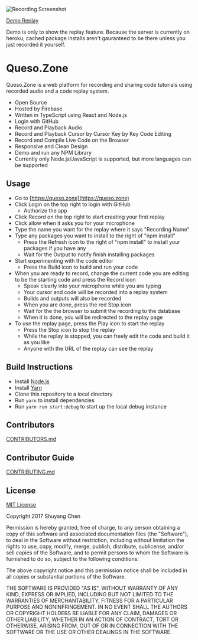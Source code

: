 ![Recording Screenshot](https://cloud.githubusercontent.com/assets/4686104/23341465/c4991f9a-fc0d-11e6-84c3-19ed09434108.png)

[Demo Replay](https://queso.zone/r/-KdvoPrg8toIicmqF2q2)

Demo is only to show the replay feature. Because the server is currently on heroku, cached package installs aren't gauranteed to be there unless you just recorded it yourself.

# Queso.Zone
Queso.Zone is a web platform for recording and sharing code tutorials using recorded audio and a code replay system.
* Open Source
* Hosted by Firebase
* Written in TypeScript using React and Node.js
* Login with GitHub
* Record and Playback Audio
* Record and Playback Cursor by Cursor Key by Key Code Editing
* Record and Compile Live Code on the Browser
* Responsive and Clean Design
* Demo and run any NPM Library
* Currently only Node.js/JavaScript is supported, but more languages can be supported

## Usage
* Go to [https://queso.zone](https://queso.zone)
* Click Login on the top right to login with GitHub
	* Authorize the app
* Click Record on the top right to start creating your first replay
* Click allow when it asks you for your microphone
* Type the name you want for the replay where it says "Recording Name"
* Type any packages you want to install to the right of "npm install"
	* Press the Refresh icon to the right of "npm install" to install your packages if you have any
	* Wait for the Output to notify finish installing packages
* Start experimenting with the code editor
	* Press the Build icon to build and run your code
* When you are ready to record, change the current code you are editing to be the starting code and press the Record icon
	* Speak clearly into your microphone while you are typing
	* Your cursor and code will be recorded into a replay system
	* Builds and outputs will also be recorded
	* When you are done, press the red Stop icon
	* Wait for the the browser to submit the recording to the database
	* When it is done, you will be redirected to the replay page
* To use the replay page, press the Play icon to start the replay
	* Press the Stop icon to stop the replay
	* While the replay is stopped, you can freely edit the code and build it as you like
	* Anyone with the URL of the replay can see the replay

## Build Instructions
* Install [Node.js](https://nodejs.org)
* Install [Yarn](https://yarnpkg.com/en/docs/install)
* Clone this repository to a local directory
* Run `yarn` to install dependencies
* Run `yarn run start:debug` to start up the local debug instance

## Contributors
[CONTRIBUTORS.md](CONTRIBUTORS.md)

## Contributor Guide
[CONTRIBUTING.md](CONTRIBUTING.md)

## License 
[MIT License](https://opensource.org/licenses/MIT)

Copyright 2017 Shuyang Chen

Permission is hereby granted, free of charge, to any person obtaining a copy of this software and associated documentation files (the "Software"), to deal in the Software without restriction, including without limitation the rights to use, copy, modify, merge, publish, distribute, sublicense, and/or sell copies of the Software, and to permit persons to whom the Software is furnished to do so, subject to the following conditions:

The above copyright notice and this permission notice shall be included in all copies or substantial portions of the Software.

THE SOFTWARE IS PROVIDED "AS IS", WITHOUT WARRANTY OF ANY KIND, EXPRESS OR IMPLIED, INCLUDING BUT NOT LIMITED TO THE WARRANTIES OF MERCHANTABILITY, FITNESS FOR A PARTICULAR PURPOSE AND NONINFRINGEMENT. IN NO EVENT SHALL THE AUTHORS OR COPYRIGHT HOLDERS BE LIABLE FOR ANY CLAIM, DAMAGES OR OTHER LIABILITY, WHETHER IN AN ACTION OF CONTRACT, TORT OR OTHERWISE, ARISING FROM, OUT OF OR IN CONNECTION WITH THE SOFTWARE OR THE USE OR OTHER DEALINGS IN THE SOFTWARE.

